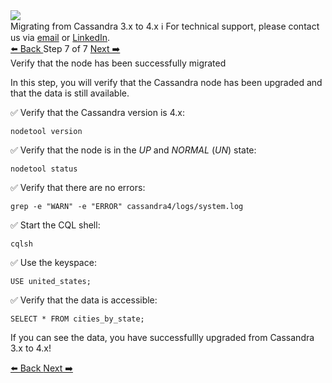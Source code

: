 <!-- TOP -->
<div class="top">
  <img src="https://datastax-academy.github.io/katapod-shared-assets/images/ds-academy-logo.svg" />
  <div class="scenario-title-section">
    <span class="scenario-title">Migrating from Cassandra 3.x to 4.x</span>
    <span class="scenario-subtitle">ℹ️ For technical support, please contact us via <a href="mailto:aleksandr.volochnev@datastax.com">email</a> or <a href="https://dtsx.io/aleks">LinkedIn</a>.</span> 
  </div>
</div>

<!-- NAVIGATION -->
<div id="navigation-top" class="navigation-top">
 <a href='command:katapod.loadPage?[{"step":"step6"}]'
   class="btn btn-dark navigation-top-left">⬅️ Back
 </a>
<span class="step-count"> Step 7 of 7</span>
 <a href='command:katapod.loadPage?[{"step":"finish"}]' 
    class="btn btn-dark navigation-top-right">Next ➡️
  </a>
</div>

<!-- CONTENT -->

<div class="step-title">Verify that the node has been successfully migrated</div>

In this step, you will verify that the Cassandra node has been upgraded and that the data is still available.

✅ Verify that the Cassandra version is 4.x:
```
nodetool version
```

✅ Verify that the node is in the *UP* and *NORMAL* (*UN*) state:
```
nodetool status
```

✅ Verify that there are no errors:
```
grep -e "WARN" -e "ERROR" cassandra4/logs/system.log
```

✅ Start the CQL shell:
```
cqlsh
```

✅ Use the keyspace:
```
USE united_states;
```

✅ Verify that the data is accessible:
```
SELECT * FROM cities_by_state;
```

If you can see the data, you have successfullly upgraded from Cassandra 3.x to 4.x!

<!-- NAVIGATION -->
<div id="navigation-bottom" class="navigation-bottom">
 <a href='command:katapod.loadPage?[{"step":"step6"}]'
   class="btn btn-dark navigation-bottom-left">⬅️ Back
 </a>
 <a href='command:katapod.loadPage?[{"step":"finish"}]'
    class="btn btn-dark navigation-bottom-right">Next ➡️
  </a>
</div>

